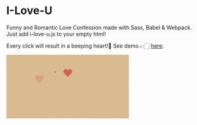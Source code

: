 # I-Love-U
Funny and Romantic Love Confession made with Sass, Babel &amp; Webpack. Just add i-love-u.js to your empty html!

Every click will result in a beeping heart!💓 See demo 👉🏻 [here](https://nagisa1993.github.io/I-Love-U/).

![alt tag](demo.gif)

